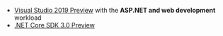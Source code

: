 * [Visual Studio 2019 Preview](https://visualstudio.microsoft.com/vs/preview/) with the **ASP.NET and web development** workload
* [.NET Core SDK 3.0 Preview](https://dotnet.microsoft.com/download/dotnet-core/3.0)
